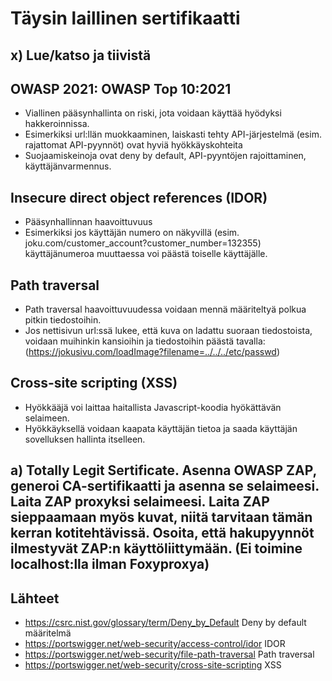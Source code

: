 # Täysin laillinen sertifikaatti

## x) Lue/katso ja tiivistä

## OWASP 2021: OWASP Top 10:2021
- Viallinen pääsynhallinta on riski, jota voidaan käyttää hyödyksi hakkeroinnissa.
- Esimerkiksi url:llän muokkaaminen, laiskasti tehty API-järjestelmä (esim. rajattomat API-pyynnöt) ovat hyviä hyökkäyskohteita
- Suojaamiskeinoja ovat deny by default, API-pyyntöjen rajoittaminen, käyttäjänvarmennus.

## Insecure direct object references (IDOR)
- Pääsynhallinnan haavoittuvuus
- Esimerkiksi jos käyttäjän numero on näkyvillä (esim. joku.com/customer_account?customer_number=132355) käyttäjänumeroa muuttaessa voi päästä toiselle käyttäjälle.

## Path traversal
- Path traversal haavoittuvuudessa voidaan mennä määriteltyä polkua pitkin tiedostoihin.
- Jos nettisivun url:ssä lukee, että kuva on ladattu suoraan tiedostoista, voidaan muihinkin kansioihin ja tiedostoihin päästä tavalla:(https://jokusivu.com/loadImage?filename=../../../etc/passwd)

## Cross-site scripting (XSS)
- Hyökkääjä voi laittaa haitallista Javascript-koodia hyökättävän selaimeen.
- Hyökkäyksellä voidaan kaapata käyttäjän tietoa ja saada käyttäjän sovelluksen hallinta itselleen.


## a) Totally Legit Sertificate. Asenna OWASP ZAP, generoi CA-sertifikaatti ja asenna se selaimeesi. Laita ZAP proxyksi selaimeesi. Laita ZAP sieppaamaan myös kuvat, niitä tarvitaan tämän kerran kotitehtävissä. Osoita, että hakupyynnöt ilmestyvät ZAP:n käyttöliittymään. (Ei toimine localhost:lla ilman Foxyproxya)






 ## Lähteet
 - https://csrc.nist.gov/glossary/term/Deny_by_Default Deny by default määritelmä
 - https://portswigger.net/web-security/access-control/idor IDOR
 - https://portswigger.net/web-security/file-path-traversal Path traversal
 - https://portswigger.net/web-security/cross-site-scripting XSS
